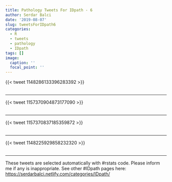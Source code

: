 ```yaml
---
title: Pathology Tweets For IDpath - 6
author: Serdar Balci
date: '2019-08-07'
slug: tweetsForIDpath6
categories:
  - R
  - tweets
  - pathology
  - IDpath
tags: []
image:
  caption: ''
  focal_point: ''
---
```



{{< tweet 1148286133396283392 >}}
<br>
<br>
<hr>
{{< tweet 1157370904873177090 >}}
<br>
<br>
<hr>
{{< tweet 1157370837185359872 >}}
<br>
<br>
<hr>
{{< tweet 1148225929858232320 >}}
<br>
<br>
<hr>


These tweets are selected automatically with #rstats code. Please inform me if any is inappropriate.
See other #IDpath pages here: https://serdarbalci.netlify.com/categories/IDpath/
